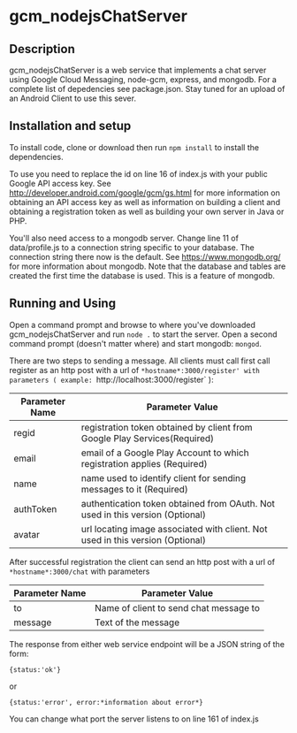 # gcm_nodejsChatServer
## Description
gcm_nodejsChatServer is a web service that implements a chat server using Google Cloud Messaging, node-gcm, express, and mongodb.  For a complete list of depedencies see package.json.  Stay tuned for an upload of an Android Client to use this sever.

## Installation and setup
To install code, clone or download then run `npm install` to install the dependencies.

To use you need to replace the id on line 16 of index.js with your public Google API access key.  See http://developer.android.com/google/gcm/gs.html for more information on obtaining an API access key as well as information on building a client and obtaining a registration token as well as building your own server in Java or PHP.

You'll also need access to a mongodb server. Change line 11 of data/profile.js to a connection string specific to your database.  The connection string there now is the default. See https://www.mongodb.org/ for more information about mongodb.  Note that the database and tables are created the first time the database is used.  This is a feature of mongodb.

## Running and Using
Open a command prompt and browse to where you've downloaded gcm_nodejsChatServer and run `node .` to start the server.  Open a second command prompt (doesn't matter where) and start mongodb: `mongod`.

There are two steps to sending a message.  All clients must call first call register as an http post with a url of `*hostname*:3000/register' with parameters ( example: `http://localhost:3000/register` ):

Parameter Name | Parameter Value
---------------|-----------------
regid          | registration token obtained by client from Google Play Services(Required)
email          | email of a Google Play Account to which registration applies (Required)
name           | name used to identify client for sending messages to it (Required)
authToken      | authentication token obtained from OAuth.  Not used in this version (Optional)
avatar         | url locating image associated with client.  Not used in this version (Optional)

After successful registration the client can send an http post with a url of `*hostname*:3000/chat` with parameters

Parameter Name | Parameter Value
---------------|-----------------
to             | Name of client to send chat message to
message        | Text of the message

The response from either web service endpoint will be a JSON string of the form:

`{status:'ok'}`

or

`{status:'error', error:*information about error*}`

You can change what port the server listens to on line 161 of index.js
